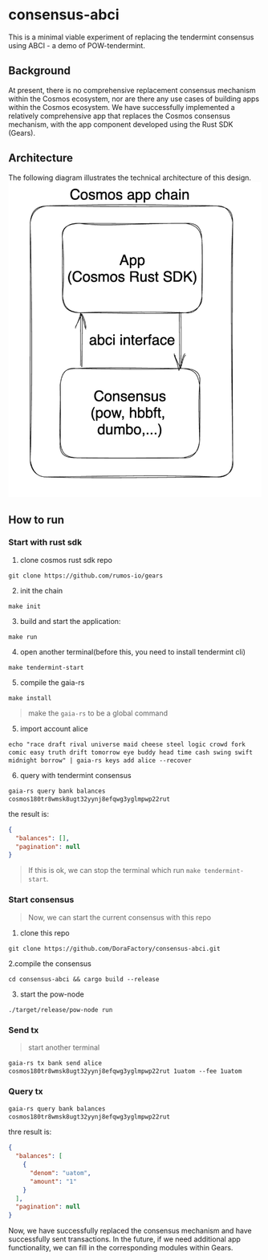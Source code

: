 # consensus-abci

This is a minimal viable experiment of replacing the tendermint consensus using ABCI - a demo of POW-tendermint.

## Background
At present, there is no comprehensive replacement consensus mechanism within the Cosmos ecosystem, nor are there any use cases of building apps within the Cosmos ecosystem. We have successfully implemented a relatively comprehensive app that replaces the Cosmos consensus mechanism, with the app component developed using the Rust SDK (Gears).

## Architecture
The following diagram illustrates the technical architecture of this design.
![architecture](./img/architecture.jpg)


## How to run
### Start with rust sdk
1. clone cosmos rust sdk repo
```shell 
git clone https://github.com/rumos-io/gears
```

2. init the chain
```shell
make init
```

3. build and start the application:
```shell
make run
```

4. open another terminal(before this, you need to install tendermint cli)
```shell
make tendermint-start
```
5. compile the gaia-rs
```shell
make install
```
> make the `gaia-rs` to be a global command

5. import account alice
```shell
echo "race draft rival universe maid cheese steel logic crowd fork comic easy truth drift tomorrow eye buddy head time cash swing swift midnight borrow" | gaia-rs keys add alice --recover
```

6. query with tendermint consensus
```shell
gaia-rs query bank balances cosmos180tr8wmsk8ugt32yynj8efqwg3yglmpwp22rut
```
the result is:
```json
{
  "balances": [],
  "pagination": null
}
```

> If this is ok, we can stop the terminal which run `make tendermint-start`.

### Start consensus
> Now, we can start the current consensus with this repo

1. clone this repo
```shell
git clone https://github.com/DoraFactory/consensus-abci.git
```

2.compile the consensus
```shell
cd consensus-abci && cargo build --release
```

3. start the pow-node
```shell
./target/release/pow-node run
```

### Send tx
> start another terminal

```shell
gaia-rs tx bank send alice cosmos180tr8wmsk8ugt32yynj8efqwg3yglmpwp22rut 1uatom --fee 1uatom
```

### Query tx

```shell
gaia-rs query bank balances cosmos180tr8wmsk8ugt32yynj8efqwg3yglmpwp22rut
```

thre result is:
```json
{
  "balances": [
    {
      "denom": "uatom",
      "amount": "1"
    }
  ],
  "pagination": null
}
```

Now, we have successfully replaced the consensus mechanism and have successfully sent transactions. In the future, if we need additional app functionality, we can fill in the corresponding modules within Gears.

